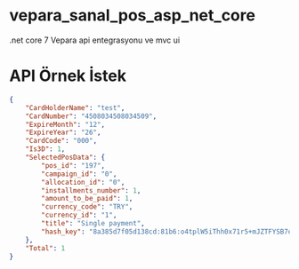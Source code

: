 # vepara_sanal_pos_asp_net_core
.net core 7 Vepara api entegrasyonu ve mvc ui



# API Örnek İstek

```json
{
    "CardHolderName": "test",
    "CardNumber": "4508034508034509",
    "ExpireMonth": "12",
    "ExpireYear": "26",
    "CardCode": "000",
    "Is3D": 1,
    "SelectedPosData": {
        "pos_id": "197",
        "campaign_id": "0",
        "allocation_id": "0",
        "installments_number": 1,
        "amount_to_be_paid": 1,
        "currency_code": "TRY",
        "currency_id": "1",
        "title": "Single payment",
        "hash_key": "8a385d7f05d138cd:81b6:o4tplW5iThh0x71r5+mJZTFYSB7o8IlfIwCi6YUExmub4g6tH46ywcYfi5cXbFPV3gesIfb+GwmVcWpZS0VyCfhxcI7aOLCwCNGjGq65AyM\u003d"
    },
    "Total": 1
}
```
